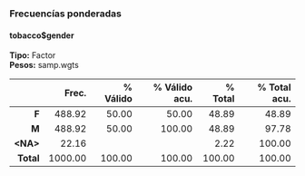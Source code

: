 ### Frecuencías ponderadas  
#### tobacco$gender  
**Tipo:** Factor  
**Pesos:** samp.wgts  

|     &nbsp; |   Frec. | % Válido | % Válido acu. | % Total | % Total acu. |
|-----------:|--------:|---------:|--------------:|--------:|-------------:|
|      **F** |  488.92 |    50.00 |         50.00 |   48.89 |        48.89 |
|      **M** |  488.92 |    50.00 |        100.00 |   48.89 |        97.78 |
| **\<NA\>** |   22.16 |          |               |    2.22 |       100.00 |
|  **Total** | 1000.00 |   100.00 |        100.00 |  100.00 |       100.00 |
